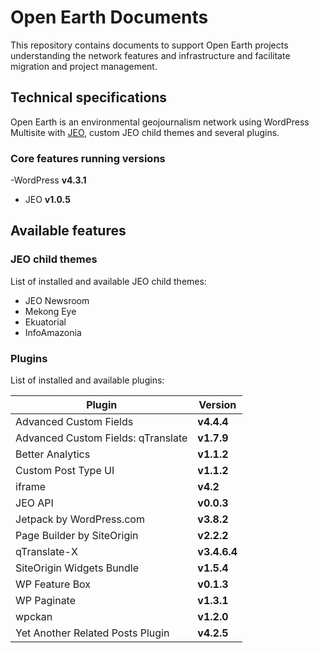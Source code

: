 # Open Earth Documents

This repository contains documents to support Open Earth projects understanding the network features and infrastructure and facilitate migration and project management.

## Technical specifications

Open Earth is an environmental geojournalism network using WordPress Multisite with [JEO](http://jeowp.org), custom JEO child themes and several plugins.

### Core features running versions

 -WordPress **v4.3.1**
 - JEO **v1.0.5**

## Available features

### JEO child themes

List of installed and available JEO child themes:

 - JEO Newsroom
 - Mekong Eye
 - Ekuatorial
 - InfoAmazonia

### Plugins

List of installed and available plugins:

| Plugin | Version |
| --- | --- |
| Advanced Custom Fields | **v4.4.4** |
| Advanced Custom Fields: qTranslate | **v1.7.9** |
| Better Analytics | **v1.1.2** |
| Custom Post Type UI | **v1.1.2** |
| iframe | **v4.2** |
| JEO API | **v0.0.3** |
| Jetpack by WordPress.com | **v3.8.2** |
| Page Builder by SiteOrigin | **v2.2.2** |
| qTranslate-X | **v3.4.6.4** |
| SiteOrigin Widgets Bundle | **v1.5.4** |
| WP Feature Box | **v0.1.3** |
| WP Paginate | **v1.3.1** |
| wpckan | **v1.2.0** |
| Yet Another Related Posts Plugin | **v4.2.5** |
